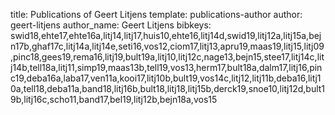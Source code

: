 title: Publications of Geert Litjens
template: publications-author
author: geert-litjens
author_name: Geert Litjens
bibkeys: swid18,ehte17,ehte16a,litj14,litj17,huis10,ehte16,litj14d,swid19,litj12a,litj15a,bejn17b,ghaf17c,litj14a,litj14e,seti16,vos12,ciom17,litj13,apru19,maas19,litj15,litj09,pinc18,gees19,rema16,litj19,bult19a,litj10,litj12c,nage13,bejn15,stee17,litj14c,litj14b,tell18a,litj11,simp19,maas13b,tell19,vos13,herm17,bult18a,dalm17,litj16,pinc19,deba16a,laba17,ven11a,kooi17,litj10b,bult19,vos14c,litj12,litj11b,deba16,litj10a,tell18,deba11a,band18,litj16b,bult18,litj18,litj15b,derck19,snoe10,litj12d,bult19b,litj16c,scho11,band17,bel19,litj12b,bejn18a,vos15